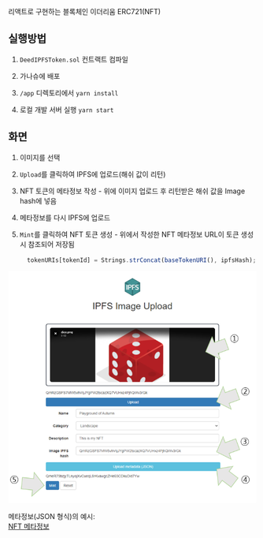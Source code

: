 리액트로 구현하는 블록체인 이더리움 ERC721(NFT)

## 실행방법

1. `DeedIPFSToken.sol` 컨트랙트 컴파일

2. 가나슈에 배포

3. `/app` 디렉토리에서 `yarn install`

4. 로컬 개발 서버 실행 `yarn start`

## 화면

1. 이미지를 선택

2. `Upload`를 클릭하여 IPFS에 업로드(해쉬 값이 리턴)

3. NFT 토큰의 메타정보 작성 - 위에 이미지 업로드 후 리턴받은 해쉬 값을 Image hash에 넣음

4. 메타정보를 다시 IPFS에 업로드

5. `Mint`를 클릭하여 NFT 토큰 생성 - 위에서 작성한 NFT 메타정보 URL이 토큰 생성시 참조되어 저장됨
   ```javascript
     tokenURIs[tokenId] = Strings.strConcat(baseTokenURI(), ipfsHash);
   ```

<img src="https://github.com/swkim109/Simple-NFT/blob/main/ipfs.PNG"/>


메타정보(JSON 형식)의 예시:  
[NFT 메타정보](https://gateway.ipfs.io/ipfs/QmeR79bzjyTLnyojXvCueqL8rKvawgcZHe65CDkuDid7Yw)
